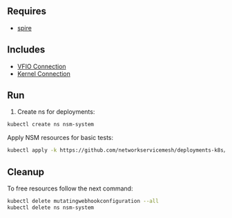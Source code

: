 ## Requires

- [spire](../spire)

## Includes

- [VFIO Connection](../use-cases/Vfio2Noop)
- [Kernel Connection](../use-cases/SriovKernel2Noop)

## Run

1. Create ns for deployments:
```bash
kubectl create ns nsm-system
```

Apply NSM resources for basic tests:
```bash
kubectl apply -k https://github.com/networkservicemesh/deployments-k8s/examples/sriov?ref=0c2350f50e10c16ba057058b12a5199b5d7a3e10
```

## Cleanup

To free resources follow the next command:
```bash
kubectl delete mutatingwebhookconfiguration --all
kubectl delete ns nsm-system
```
